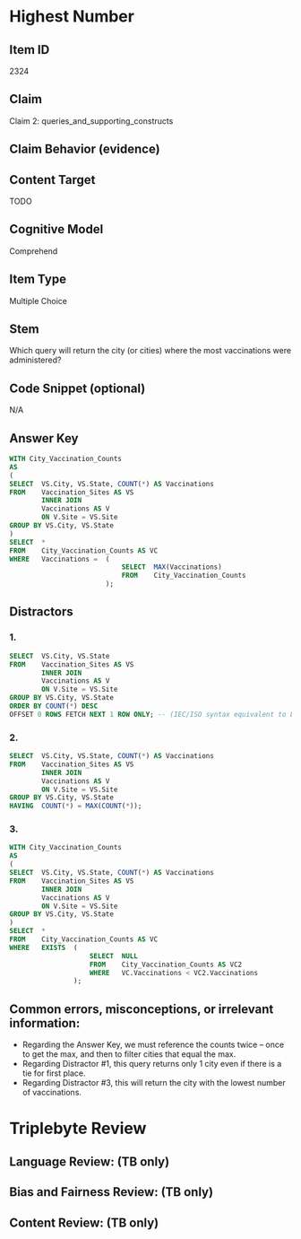 # Highest Number

## Item ID
2324

## Claim
Claim 2: queries_and_supporting_constructs

## Claim Behavior (evidence)

## Content Target
TODO

## Cognitive Model
Comprehend

## Item Type
Multiple Choice

## Stem
Which query will return the city (or cities) where the most vaccinations were administered?

## Code Snippet (optional)
N/A

## Answer Key
```SQL
WITH City_Vaccination_Counts
AS
(
SELECT  VS.City, VS.State, COUNT(*) AS Vaccinations
FROM    Vaccination_Sites AS VS 
        INNER JOIN 
        Vaccinations AS V 
        ON V.Site = VS.Site
GROUP BY VS.City, VS.State
)
SELECT  * 
FROM    City_Vaccination_Counts AS VC 
WHERE   Vaccinations =  (
                        	SELECT  MAX(Vaccinations)
                        	FROM    City_Vaccination_Counts
                        );
```

## Distractors
### 1.
```SQL
SELECT  VS.City, VS.State
FROM    Vaccination_Sites AS VS 
        INNER JOIN 
        Vaccinations AS V 
        ON V.Site = VS.Site
GROUP BY VS.City, VS.State
ORDER BY COUNT(*) DESC
OFFSET 0 ROWS FETCH NEXT 1 ROW ONLY; -- (IEC/ISO syntax equivalent to LIMIT 1)
```

### 2.
```SQL
SELECT  VS.City, VS.State, COUNT(*) AS Vaccinations
FROM    Vaccination_Sites AS VS 
        INNER JOIN 
        Vaccinations AS V 
        ON V.Site = VS.Site
GROUP BY VS.City, VS.State
HAVING  COUNT(*) = MAX(COUNT(*));
```

### 3.
```SQL
WITH City_Vaccination_Counts
AS
(
SELECT  VS.City, VS.State, COUNT(*) AS Vaccinations
FROM    Vaccination_Sites AS VS 
        INNER JOIN 
        Vaccinations AS V 
        ON V.Site = VS.Site
GROUP BY VS.City, VS.State
)
SELECT  * 
FROM    City_Vaccination_Counts AS VC 
WHERE   EXISTS  (
                    SELECT  NULL
                    FROM    City_Vaccination_Counts AS VC2 
                    WHERE   VC.Vaccinations < VC2.Vaccinations
                );
```

## Common errors, misconceptions, or irrelevant information:
- Regarding the Answer Key, we must reference the counts twice – once to get the max, and then to filter cities that equal the max.
- Regarding Distractor #1, this query returns only 1 city even if there is a tie for first place.
- Regarding Distractor #3, this will return the city with the lowest number of vaccinations.

# Triplebyte Review


## Language Review: (TB only)


## Bias and Fairness Review: (TB only)


## Content Review: (TB only)

